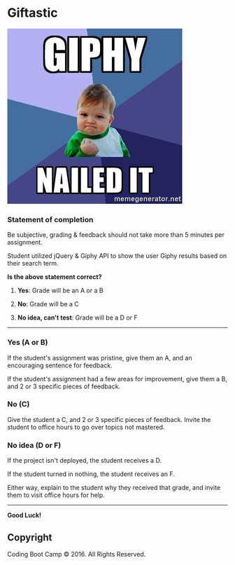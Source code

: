 # Giftastic

![Giphy Meme](images/giphyMeme.jpg)

### Statement of completion

Be subjective, grading & feedback should not take more than 5 minutes per assignment.

Student utilized jQuery & Giphy API to show the user Giphy results based on their search term.

**Is the above statement correct?**

1. **Yes**: Grade will be an A or a B

2. **No**: Grade will be a C

3. **No idea, can't test**: Grade will be a D or F

- - - 

### Yes (A or B)

If the student's assignment was pristine, give them an A, and an encouraging sentence for feedback.

If the student's assignment had a few areas for improvement, give them a B, and 2 or 3 specific pieces of feedback.

### No (C)

Give the student a C, and 2 or 3 specific pieces of feedback. Invite the student to office hours to go over topics not mastered.

### No idea (D or F)

If the project isn't deployed, the student receives a D.

If the student turned in nothing, the student receives an F.

Either way, explain to the student why they received that grade, and invite them to visit office hours for help.

- - - 

**Good Luck!**

## Copyright

Coding Boot Camp © 2016. All Rights Reserved.
